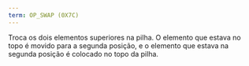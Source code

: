 ```yaml
---
term: OP_SWAP (0X7C)
---
```


Troca os dois elementos superiores na pilha. O elemento que estava no topo é movido para a segunda posição, e o elemento que estava na segunda posição é colocado no topo da pilha.